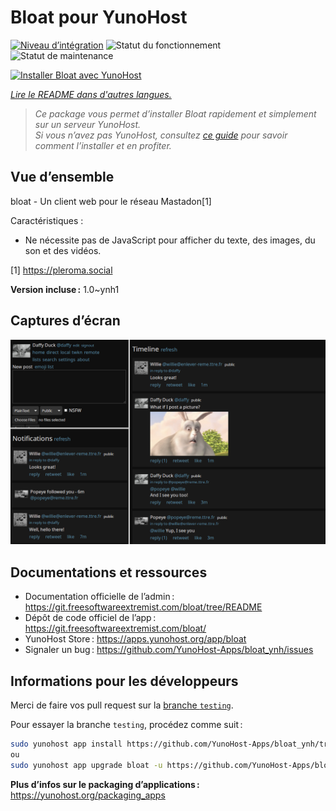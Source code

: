 <!--
Nota bene : ce README est automatiquement généré par <https://github.com/YunoHost/apps/tree/master/tools/readme_generator>
Il NE doit PAS être modifié à la main.
-->

# Bloat pour YunoHost

[![Niveau d’intégration](https://dash.yunohost.org/integration/bloat.svg)](https://ci-apps.yunohost.org/ci/apps/bloat/) ![Statut du fonctionnement](https://ci-apps.yunohost.org/ci/badges/bloat.status.svg) ![Statut de maintenance](https://ci-apps.yunohost.org/ci/badges/bloat.maintain.svg)

[![Installer Bloat avec YunoHost](https://install-app.yunohost.org/install-with-yunohost.svg)](https://install-app.yunohost.org/?app=bloat)

*[Lire le README dans d'autres langues.](./ALL_README.md)*

> *Ce package vous permet d’installer Bloat rapidement et simplement sur un serveur YunoHost.*  
> *Si vous n’avez pas YunoHost, consultez [ce guide](https://yunohost.org/install) pour savoir comment l’installer et en profiter.*

## Vue d’ensemble

bloat - Un client web pour le réseau Mastadon[1]

Caractéristiques :

- Ne nécessite pas de JavaScript pour afficher du texte, des images, du son et des vidéos.

[1] https://pleroma.social


**Version incluse :** 1.0~ynh1

## Captures d’écran

![Capture d’écran de Bloat](./doc/screenshots/example.png)

## Documentations et ressources

- Documentation officielle de l’admin : <https://git.freesoftwareextremist.com/bloat/tree/README>
- Dépôt de code officiel de l’app : <https://git.freesoftwareextremist.com/bloat/>
- YunoHost Store : <https://apps.yunohost.org/app/bloat>
- Signaler un bug : <https://github.com/YunoHost-Apps/bloat_ynh/issues>

## Informations pour les développeurs

Merci de faire vos pull request sur la [branche `testing`](https://github.com/YunoHost-Apps/bloat_ynh/tree/testing).

Pour essayer la branche `testing`, procédez comme suit :

```bash
sudo yunohost app install https://github.com/YunoHost-Apps/bloat_ynh/tree/testing --debug
ou
sudo yunohost app upgrade bloat -u https://github.com/YunoHost-Apps/bloat_ynh/tree/testing --debug
```

**Plus d’infos sur le packaging d’applications :** <https://yunohost.org/packaging_apps>
